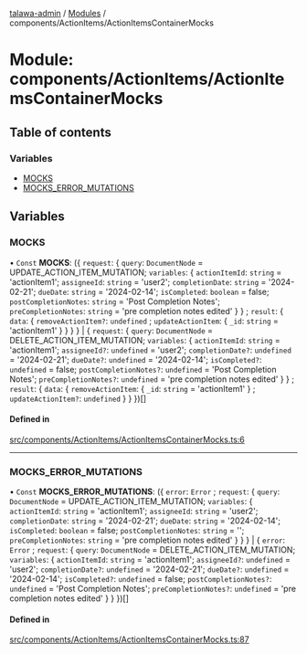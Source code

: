 [talawa-admin](../README.md) / [Modules](../modules.md) / components/ActionItems/ActionItemsContainerMocks

# Module: components/ActionItems/ActionItemsContainerMocks

## Table of contents

### Variables

- [MOCKS](components_ActionItems_ActionItemsContainerMocks.md#mocks)
- [MOCKS\_ERROR\_MUTATIONS](components_ActionItems_ActionItemsContainerMocks.md#mocks_error_mutations)

## Variables

### MOCKS

• `Const` **MOCKS**: (\{ `request`: \{ `query`: `DocumentNode` = UPDATE\_ACTION\_ITEM\_MUTATION; `variables`: \{ `actionItemId`: `string` = 'actionItem1'; `assigneeId`: `string` = 'user2'; `completionDate`: `string` = '2024-02-21'; `dueDate`: `string` = '2024-02-14'; `isCompleted`: `boolean` = false; `postCompletionNotes`: `string` = 'Post Completion Notes'; `preCompletionNotes`: `string` = 'pre completion notes edited' \}  \} ; `result`: \{ `data`: \{ `removeActionItem?`: `undefined` ; `updateActionItem`: \{ `_id`: `string` = 'actionItem1' \}  \}  \}  \} \| \{ `request`: \{ `query`: `DocumentNode` = DELETE\_ACTION\_ITEM\_MUTATION; `variables`: \{ `actionItemId`: `string` = 'actionItem1'; `assigneeId?`: `undefined` = 'user2'; `completionDate?`: `undefined` = '2024-02-21'; `dueDate?`: `undefined` = '2024-02-14'; `isCompleted?`: `undefined` = false; `postCompletionNotes?`: `undefined` = 'Post Completion Notes'; `preCompletionNotes?`: `undefined` = 'pre completion notes edited' \}  \} ; `result`: \{ `data`: \{ `removeActionItem`: \{ `_id`: `string` = 'actionItem1' \} ; `updateActionItem?`: `undefined`  \}  \}  \})[]

#### Defined in

[src/components/ActionItems/ActionItemsContainerMocks.ts:6](https://github.com/NamitBhutani/talawa-admin/blob/d923b65/src/components/ActionItems/ActionItemsContainerMocks.ts#L6)

___

### MOCKS\_ERROR\_MUTATIONS

• `Const` **MOCKS\_ERROR\_MUTATIONS**: (\{ `error`: `Error` ; `request`: \{ `query`: `DocumentNode` = UPDATE\_ACTION\_ITEM\_MUTATION; `variables`: \{ `actionItemId`: `string` = 'actionItem1'; `assigneeId`: `string` = 'user2'; `completionDate`: `string` = '2024-02-21'; `dueDate`: `string` = '2024-02-14'; `isCompleted`: `boolean` = false; `postCompletionNotes`: `string` = ''; `preCompletionNotes`: `string` = 'pre completion notes edited' \}  \}  \} \| \{ `error`: `Error` ; `request`: \{ `query`: `DocumentNode` = DELETE\_ACTION\_ITEM\_MUTATION; `variables`: \{ `actionItemId`: `string` = 'actionItem1'; `assigneeId?`: `undefined` = 'user2'; `completionDate?`: `undefined` = '2024-02-21'; `dueDate?`: `undefined` = '2024-02-14'; `isCompleted?`: `undefined` = false; `postCompletionNotes?`: `undefined` = 'Post Completion Notes'; `preCompletionNotes?`: `undefined` = 'pre completion notes edited' \}  \}  \})[]

#### Defined in

[src/components/ActionItems/ActionItemsContainerMocks.ts:87](https://github.com/NamitBhutani/talawa-admin/blob/d923b65/src/components/ActionItems/ActionItemsContainerMocks.ts#L87)
